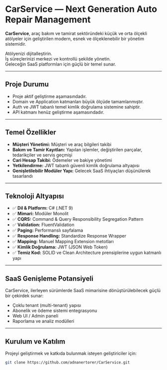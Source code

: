 # CarService — Next Generation Auto Repair Management

**CarService**, araç bakım ve tamirat sektöründeki küçük ve orta ölçekli atölyeler için geliştirilen modern, esnek ve ölçeklenebilir bir yönetim sistemidir.

Atölyenizi dijitalleştirin.  
İş süreçlerinizi merkezi ve kontrollü şekilde yönetin.  
Geleceğin SaaS platformları için güçlü bir temel sunar.

---

## Proje Durumu

- Proje aktif geliştirme aşamasındadır.
- Domain ve Application katmanları büyük ölçüde tamamlanmıştır.
- Auth ve JWT tabanlı temel kimlik doğrulama sistemine sahiptir.
- API katmanı henüz geliştirme aşamasındadır.

---

## Temel Özellikler

- **Müşteri Yönetimi:** Müşteri ve araç bilgileri takibi
- **Bakım ve Tamir Kayıtları:** Yapılan işlemler, değiştirilen parçalar, tedarikçiler ve servis geçmişi
- **Cari Hesap Takibi:** Ödemeler ve bakiye yönetimi
- **Yetkilendirme:** JWT tabanlı güvenli kimlik doğrulama altyapısı
- **Genişletilebilir Modüler Yapı:** Gelecek SaaS ihtiyaçları düşünülerek tasarlandı

---

## Teknoloji Altyapısı

- ✅ **Dil & Platform:** C# (.NET 9)
- ✅ **Mimari:** Modüler Monolit
- ✅ **CQRS:** Command & Query Responsibility Segregation Pattern
- ✅ **Validation:** FluentValidation
- ✅ **Paging:** Performanslı sayfalama
- ✅ **Response Handling:** Standardize Response Wrapper
- ✅ **Mapping:** Manuel Mapping Extension metotları
- ✅ **Kimlik Doğrulama:** JWT (JSON Web Token)
- ✅ **Temiz Kod:** SOLID ve Clean Architecture prensiplerine uygun katmanlı yapı

---

## SaaS Genişleme Potansiyeli

CarService, ilerleyen sürümlerde SaaS mimarisine dönüştürülebilecek güçlü bir çekirdek sunar:

- Çoklu tenant (multi-tenant) yapısı
- Abonelik ve ödeme sistemi entegrasyonu
- Web UI / Admin paneli
- Raporlama ve analiz modülleri

---

## Kurulum ve Katılım

Projeyi geliştirmek ve katkıda bulunmak isteyen geliştiriciler için:

```bash
git clone https://github.com/adnanertorer/CarService.git

